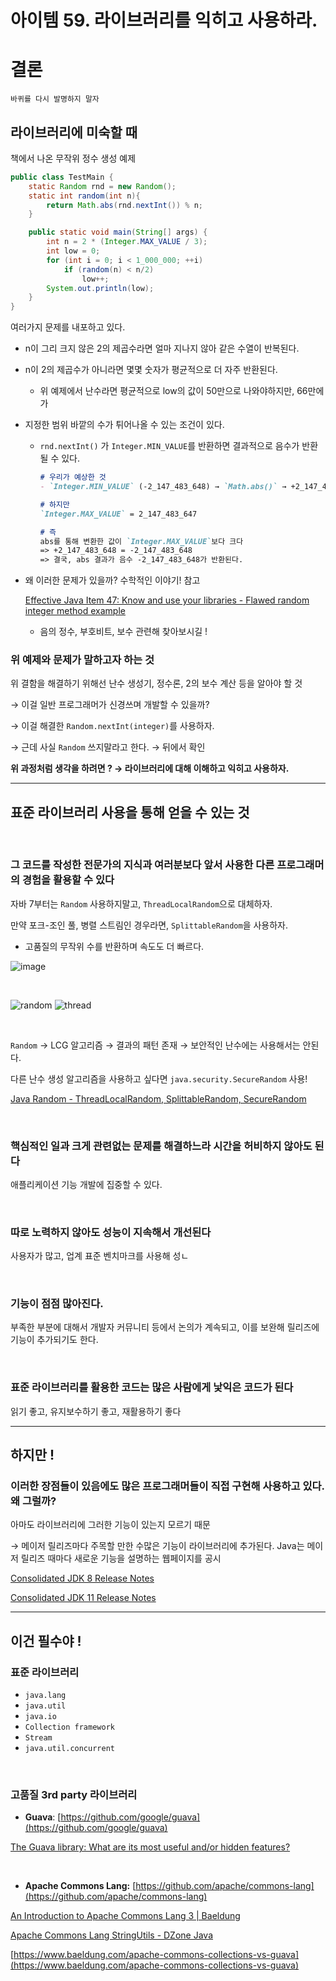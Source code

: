 # 아이템 59. 라이브러리를 익히고 사용하라.

# 결론

`바퀴를 다시 발명하지 말자`

## 라이브러리에 미숙할 때

책에서 나온 무작위 정수 생성 예제

```java
public class TestMain {
    static Random rnd = new Random();
    static int random(int n){
        return Math.abs(rnd.nextInt()) % n;
    }

    public static void main(String[] args) {
        int n = 2 * (Integer.MAX_VALUE / 3);
        int low = 0;
        for (int i = 0; i < 1_000_000; ++i)
            if (random(n) < n/2)
                low++;
        System.out.println(low);
    }
}
```

여러가지 문제를 내포하고 있다.

- n이 그리 크지 않은 2의 제곱수라면 얼마 지나지 않아 같은 수열이 반복된다.
- n이 2의 제곱수가 아니라면 몇몇 숫자가 평균적으로 더 자주 반환된다.
    - 위 예제에서 난수라면 평균적으로 low의 값이 50만으로 나와야하지만, 66만에 가
- 지정한 범위 바깥의 수가 튀어나올 수 있는 조건이 있다.
    - `rnd.nextInt()` 가 `Integer.MIN_VALUE`를 반환하면 결과적으로 음수가 반환될 수 있다.

        ```markdown
        # 우리가 예상한 것
        - `Integer.MIN_VALUE` (-2_147_483_648) → `Math.abs()` → +2_147_483_648

        # 하지만
        `Integer.MAX_VALUE` = 2_147_483_647

        # 즉
        abs를 통해 변환한 값이 `Integer.MAX_VALUE`보다 크다
        => +2_147_483_648 = -2_147_483_648
        => 결국, abs 결과가 음수 -2_147_483_648가 반환된다.
        ```

- 왜 이러한 문제가 있을까? 수학적인 이야기! 참고

    [Effective Java Item 47: Know and use your libraries - Flawed random integer method example](https://stackoverflow.com/questions/27779177/effective-java-item-47-know-and-use-your-libraries-flawed-random-integer-meth)

    [](https://namu.wiki/w/%EC%BB%B4%ED%93%A8%ED%84%B0%EC%97%90%EC%84%9C%EC%9D%98%20%EC%88%98%20%ED%91%9C%ED%98%84#s-2.2.1)

    - 음의 정수, 부호비트, 보수 관련해 찾아보시길 !

### 위 예제와 문제가 말하고자 하는 것

위 결함을 해결하기 위해선 난수 생성기, 정수론, 2의 보수 계산 등을 알아야 할 것

→ 이걸 일반 프로그래머가 신경쓰며 개발할 수 있을까?

→ 이걸 해결한 `Random.nextInt(integer)`를 사용하자.

→ 근데 사실 `Random` 쓰지말라고 한다. → 뒤에서 확인

**위 과정처럼 생각을 하려면 ? → 라이브러리에 대해 이해하고 익히고 사용하자.**

----
## **표준 라이브러리 사용을 통해 얻을 수 있는 것**

<br>

### 그 코드를 작성한 전문가의 지식과 여러분보다 앞서 사용한 다른 프로그래머의 경험을 활용할 수 있다

자바 7부터는 `Random` 사용하지말고, `ThreadLocalRandom`으로 대체하자.

만약 포크-조인 풀, 병렬 스트림인 경우라면, `SplittableRandom`을 사용하자.

- 고품질의 무작위 수를 반환하며 속도도 더 빠르다.

![image](https://user-images.githubusercontent.com/37873745/110477705-d65b9a80-8126-11eb-8721-c08aa3594451.png)

<br>

![random](https://user-images.githubusercontent.com/37873745/110478104-541fa600-8127-11eb-94eb-86a1e1ad4155.png)
![thread](https://user-images.githubusercontent.com/37873745/110478111-56820000-8127-11eb-98af-2c523deb3b4a.png)

<br>

`Random` → LCG 알고리즘 → 결과의 패턴 존재 → 보안적인 난수에는 사용해서는 안된다.

다른 난수 생성 알고리즘을 사용하고 싶다면 `java.security.SecureRandom` 사용!

[Java Random - ThreadLocalRandom, SplittableRandom, SecureRandom](http://dveamer.github.io/backend/JavaRandom.html)

<br>

### 핵심적인 일과 크게 관련없는 문제를 해결하느라 시간을 허비하지 않아도 된다

애플리케이션 기능 개발에 집중할 수 있다.

<br>

### 따로 노력하지 않아도 성능이 지속해서 개선된다

사용자가 많고, 업계 표준 벤치마크를 사용해 성ㄴ

<br>

### 기능이 점점 많아진다.

부족한 부분에 대해서 개발자 커뮤니티 등에서 논의가 계속되고, 이를 보완해 릴리즈에 기능이 추가되기도 한다.

<br>

### 표준 라이브러리를 활용한 코드는 많은 사람에게 낯익은 코드가 된다

읽기 좋고, 유지보수하기 좋고, 재활용하기 좋다

----
## **하지만 !**

### 이러한 장점들이 있음에도 많은 프로그래머들이 직접 구현해 사용하고 있다. 왜 그럴까?

아마도 라이브러리에 그러한 기능이 있는지 모르기 때문

→ 메이저 릴리즈마다 주목할 만한 수많은 기능이 라이브러리에 추가된다. Java는 메이저 릴리즈 때마다 새로운 기능을 설명하는 웹페이지를 공시

[Consolidated JDK 8 Release Notes](https://www.oracle.com/java/technologies/javase/8all-relnotes.html#JSERN108)

[Consolidated JDK 11 Release Notes](https://www.oracle.com/java/technologies/javase/11all-relnotes.html#JSERN11)

---
## **이건 필수야 !**

### 표준 라이브러리

- `java.lang`
- `java.util`
- `java.io`
- `Collection framework`
- `Stream`
- `java.util.concurrent`

<br>

### 고품질 3rd party 라이브러리

- **Guava**: [https://github.com/google/guava](https://github.com/google/guava)

[The Guava library: What are its most useful and/or hidden features?](https://stackoverflow.com/questions/3759440/the-guava-library-what-are-its-most-useful-and-or-hidden-features)

<br>

- **Apache Commons Lang:** [https://github.com/apache/commons-lang](https://github.com/apache/commons-lang)

[An Introduction to Apache Commons Lang 3 | Baeldung](https://www.baeldung.com/java-commons-lang-3)

[Apache Commons Lang StringUtils - DZone Java](https://dzone.com/articles/apache-commons-lang)

[https://www.baeldung.com/apache-commons-collections-vs-guava](https://www.baeldung.com/apache-commons-collections-vs-guava)
